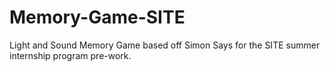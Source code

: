 # Memory-Game-SITE
Light and Sound Memory Game based off Simon Says for the SITE summer internship program pre-work.
